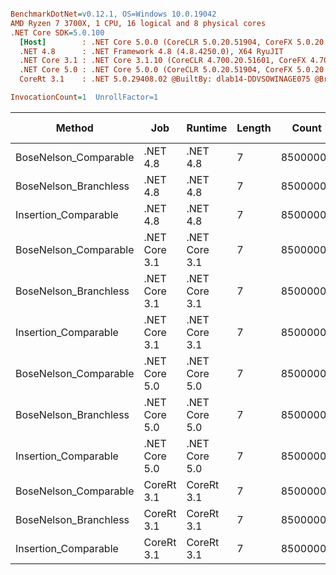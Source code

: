 ``` ini

BenchmarkDotNet=v0.12.1, OS=Windows 10.0.19042
AMD Ryzen 7 3700X, 1 CPU, 16 logical and 8 physical cores
.NET Core SDK=5.0.100
  [Host]        : .NET Core 5.0.0 (CoreCLR 5.0.20.51904, CoreFX 5.0.20.51904), X64 RyuJIT
  .NET 4.8      : .NET Framework 4.8 (4.8.4250.0), X64 RyuJIT
  .NET Core 3.1 : .NET Core 3.1.10 (CoreCLR 4.700.20.51601, CoreFX 4.700.20.51901), X64 RyuJIT
  .NET Core 5.0 : .NET Core 5.0.0 (CoreCLR 5.0.20.51904, CoreFX 5.0.20.51904), X64 RyuJIT
  CoreRt 3.1    : .NET 5.0.29408.02 @BuiltBy: dlab14-DDVSOWINAGE075 @Branch: master @Commit: 4ce1c21ac0d4d1a3b7f7a548214966f69ac9f199, X64 AOT

InvocationCount=1  UnrollFactor=1  

```
|                Method |           Job |       Runtime | Length |    Count |     Mean |   Error |  StdDev | Gen 0 | Gen 1 | Gen 2 | Allocated |
|---------------------- |-------------- |-------------- |------- |--------- |---------:|--------:|--------:|------:|------:|------:|----------:|
| BoseNelson_Comparable |      .NET 4.8 |      .NET 4.8 |      7 | 85000000 | 490.4 ms | 4.55 ms | 4.25 ms |     - |     - |     - |         - |
| BoseNelson_Branchless |      .NET 4.8 |      .NET 4.8 |      7 | 85000000 | 186.0 ms | 0.35 ms | 0.29 ms |     - |     - |     - |         - |
|  Insertion_Comparable |      .NET 4.8 |      .NET 4.8 |      7 | 85000000 | 759.1 ms | 1.18 ms | 1.04 ms |     - |     - |     - |         - |
| BoseNelson_Comparable | .NET Core 3.1 | .NET Core 3.1 |      7 | 85000000 | 451.8 ms | 1.43 ms | 1.27 ms |     - |     - |     - |    1336 B |
| BoseNelson_Branchless | .NET Core 3.1 | .NET Core 3.1 |      7 | 85000000 | 186.6 ms | 0.59 ms | 0.50 ms |     - |     - |     - |         - |
|  Insertion_Comparable | .NET Core 3.1 | .NET Core 3.1 |      7 | 85000000 | 626.7 ms | 6.08 ms | 5.69 ms |     - |     - |     - |      48 B |
| BoseNelson_Comparable | .NET Core 5.0 | .NET Core 5.0 |      7 | 85000000 | 442.4 ms | 0.54 ms | 0.48 ms |     - |     - |     - |      48 B |
| BoseNelson_Branchless | .NET Core 5.0 | .NET Core 5.0 |      7 | 85000000 | 186.2 ms | 0.37 ms | 0.31 ms |     - |     - |     - |         - |
|  Insertion_Comparable | .NET Core 5.0 | .NET Core 5.0 |      7 | 85000000 | 617.7 ms | 9.87 ms | 9.23 ms |     - |     - |     - |         - |
| BoseNelson_Comparable |    CoreRt 3.1 |    CoreRt 3.1 |      7 | 85000000 | 462.6 ms | 1.61 ms | 1.50 ms |     - |     - |     - |         - |
| BoseNelson_Branchless |    CoreRt 3.1 |    CoreRt 3.1 |      7 | 85000000 | 191.2 ms | 1.51 ms | 1.41 ms |     - |     - |     - |         - |
|  Insertion_Comparable |    CoreRt 3.1 |    CoreRt 3.1 |      7 | 85000000 | 639.6 ms | 3.39 ms | 3.17 ms |     - |     - |     - |         - |
